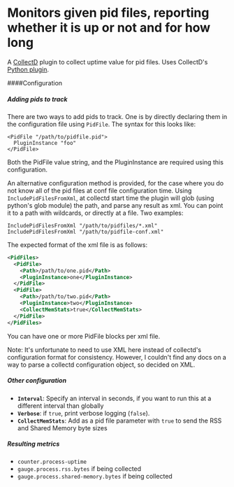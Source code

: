 # Monitors given pid files, reporting whether it is up or not and for how long

A [CollectD](http://collectd.org) plugin to collect uptime value for pid files. Uses CollectD's [Python plugin](http://collectd.org/documentation/manpages/collectd-python.5.shtml).

####Configuration

##### Adding pids to track

There are two ways to add pids to track. One is by directly declaring them in the configuration file using `PidFile`. The syntax for this looks like:  

```
<PidFile "/path/to/pidfile.pid">
  PluginInstance "foo"
</PidFile>
```

Both the PidFile value string, and the PluginInstance are required using this configuration.  

An alternative configuration method is provided, for the case where you do not know all of the pid files at conf file configuration time. Using `IncludePidFilesFromXml`, at collectd start time the plugin will glob (using python's glob module) the path, and parse any result as xml. You can point it to a path with wildcards, or directly at a file. Two examples:  

```
IncludePidFilesFromXml "/path/to/pidfiles/*.xml"
IncludePidFilesFromXml "/path/to/pidfile-conf.xml"
```

The expected format of the xml file is as follows:  

```xml
<PidFiles>
  <PidFile>
    <Path>/path/to/one.pid</Path>
    <PluginInstance>one</PluginInstance>
  </PidFile>
  <PidFile>
    <Path>/path/to/two.pid</Path>
    <PluginInstance>two</PluginInstance>
    <CollectMemStats>true</CollectMemStats>
  </PidFile>
</PidFiles>
```

You can have one or more PidFile blocks per xml file.  

Note: It's unfortunate to need to use XML here instead of collectd's configuration format for consistency. However, I couldn't find any docs on a way to parse a collectd configuration object, so decided on XML.

##### Other configuration

- **`Interval`**: Specify an interval in seconds, if you want to run this at a different interval than globally
- **`Verbose`**: if `true`, print verbose logging (`false`).
- **`CollectMemStats`**: Add as a pid file parameter with `true` to send the RSS and Shared Memory byte sizes

##### Resulting metrics

- `counter.process-uptime`
- `gauge.process.rss.bytes` if being collected
- `gauge.process.shared-memory.bytes` if being collected
